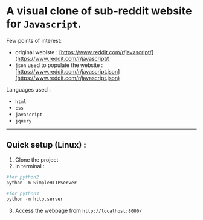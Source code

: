 # A visual clone of sub-reddit website for `Javascript`.

Few points of interest:
- original webiste : [https://www.reddit.com/r/javascript/](https://www.reddit.com/r/javascript/)
- `json` used to populate the website : [https://www.reddit.com/r/javascript.json](https://www.reddit.com/r/javascript.json)

Languages used :
- `html`
- `css`
- `javascript`
- `jquery`

<hr />

## Quick setup (Linux) :

1. Clone the project
2. In terminal : 
```python
#for python2
python -m SimpleHTTPServer

#for python3
python -m http.server
```
3. Access the webpage from `http://localhost:8000/`